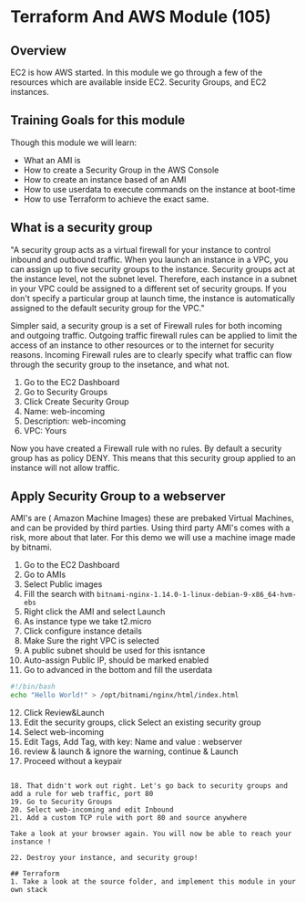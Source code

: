 
# Terraform And AWS Module (105)

## Overview
EC2 is how AWS started. In this module we go through a few of the resources which are available inside EC2. Security Groups, and EC2 instances.

## Training Goals for this module
Though this module we will learn:
*  What an AMI is
*  How to create a Security Group in the AWS Console
*  How to create an instance based of an AMI
*  How to use userdata to execute commands on the instance at boot-time
*  How to use Terraform to achieve the exact same.


## What is a security group

"A security group acts as a virtual firewall for your instance to control inbound and outbound traffic. When you launch an instance in a VPC, you can assign up to five security groups to the instance. Security groups act at the instance level, not the subnet level. Therefore, each instance in a subnet in your VPC could be assigned to a different set of security groups. If you don't specify a particular group at launch time, the instance is automatically assigned to the default security group for the VPC."

Simpler said, a security group is a set of Firewall rules for both incoming and outgoing traffic. Outgoing traffic firewall rules can be applied to limit the access of an instance to other resources or to the internet for security reasons. Incoming Firewall rules are to clearly specify what traffic can flow through the security group to the insetance, and what not.


1. Go to the EC2 Dashboard
2. Go to Security Groups
3. Click Create Security Group
4. Name: web-incoming
5. Description: web-incoming
6. VPC: Yours

Now you have created a Firewall rule with no rules. By default a security group has as policy DENY. This means that this security group applied to an instance will not allow traffic.


## Apply Security Group to a webserver
AMI's are ( Amazon Machine Images) these are prebaked Virtual Machines, and can be provided by third parties. Using third party AMI's comes with a risk, more about that later.
For this demo we will use a machine image made by bitnami.

1. Go to the EC2 Dashboard
2. Go to AMIs
3. Select Public images
4. Fill the search with `bitnami-nginx-1.14.0-1-linux-debian-9-x86_64-hvm-ebs`
5. Right click the AMI and select Launch
6. As instance type we take t2.micro
7. Click configure instance details
8. Make Sure the right VPC is selected
9. A public subnet should be used for this isntance
10. Auto-assign Public IP, should be marked enabled
11. Go to advanced in the bottom and fill the userdata
```bash
#!/bin/bash
echo "Hello World!" > /opt/bitnami/nginx/html/index.html
```
12. Click Review&Launch
13. Edit the security groups, click Select an existing security group
14. Select web-incoming
15. Edit Tags, Add Tag, with key: Name and value : webserver
16. review & launch & ignore the warning, continue & Launch
17. Proceed without a keypair

```In the EC2 dashboard you wil now find your EC2 instance. You will see it has both a private subnet IP address but also a IPv4 Public IP assigned. When the instance is done initializing, try to access the instance in your browser with that ip address.

18. That didn't work out right. Let's go back to security groups and add a rule for web traffic, port 80
19. Go to Security Groups
20. Select web-incoming and edit Inbound
21. Add a custom TCP rule with port 80 and source anywhere

Take a look at your browser again. You will now be able to reach your instance ! 

22. Destroy your instance, and security group!

## Terraform
1. Take a look at the source folder, and implement this module in your own stack
